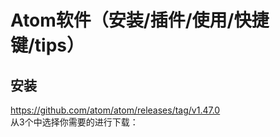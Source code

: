 # Atom软件（安装/插件/使用/快捷键/tips）
## 安装
https://github.com/atom/atom/releases/tag/v1.47.0<br>
从3个中选择你需要的进行下载：<br>
![]()<br>
